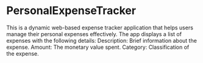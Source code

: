 # PersonalExpenseTracker
This is a dynamic web-based expense tracker application that helps users manage their personal expenses effectively. The app displays a list of expenses with the following details:  Description: Brief information about the expense. Amount: The monetary value spent. Category: Classification of the expense.
